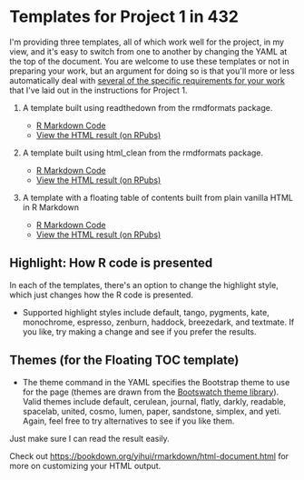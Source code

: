 # Templates for Project 1 in 432

I'm providing three templates, all of which work well for the project, in my view, and it's easy to switch from one to another by changing the YAML at the top of the document. You are welcome to use these templates or not in preparing your work, but an argument for doing so is that you'll more or less automatically deal with [several of the specific requirements for your work](https://github.com/THOMASELOVE/2020-432/tree/master/projects/project1#new-some-additional-thoughts-after-reviewing-the-proposal-drafts) that I've laid out in the instructions for Project 1.

1. A template built using readthedown from the rmdformats package.
    - [R Markdown Code](https://github.com/THOMASELOVE/2020-432/blob/master/projects/project1/templates/proj1_template_readthedown.Rmd) 
    - [View the HTML result (on RPubs)](https://rpubs.com/TELOVE/project1_template_432-2020_readthedown)

2. A template built using html_clean from the rmdformats package.
    - [R Markdown Code](https://github.com/THOMASELOVE/2020-432/blob/master/projects/project1/templates/proj1_template_htmlclean.Rmd)
    - [View the HTML result (on RPubs)](https://rpubs.com/TELOVE/proj1_template_432-2020_clean)
    
3. A template with a floating table of contents built from plain vanilla HTML in R Markdown
    - [R Markdown Code](https://github.com/THOMASELOVE/2020-432/blob/master/projects/project1/templates/proj1_template_floatingTOC.Rmd)
    - [View the HTML result (on RPubs)](https://rpubs.com/TELOVE/pr1_template_432-2020_float)

## Highlight: How R code is presented

In each of the templates, there's an option to change the highlight style, which just changes how the R code is presented.

- Supported highlight styles include default, tango, pygments, kate, monochrome, espresso, zenburn, haddock, breezedark, and textmate. If you like, try making a change and see if you prefer the results.

## Themes (for the Floating TOC template)

- The theme command in the YAML specifies the Bootstrap theme to use for the page (themes are drawn from the [Bootswatch theme library](https://bootswatch.com/3/)). Valid themes include default, cerulean, journal, flatly, darkly, readable, spacelab, united, cosmo, lumen, paper, sandstone, simplex, and yeti. Again, feel free to try alternatives to see if you like them.

Just make sure I can read the result easily.

Check out https://bookdown.org/yihui/rmarkdown/html-document.html for more on customizing your HTML output.
